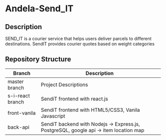 # Andela-Send_IT

## Description
SEND_IT is a courier service that helps users deliver parcels to different destinations. SendIT provides courier quotes based on weight categories


## Repository Structure

Branch                  |     Description
------------------------|---------------------
master branch           | Project Descriptions
s-i-react branch        | SendiT frontend with react.js
front-vanila            | SendiT frontend with HTML5/CSS3, Vanila Javascript    
back-api                | SendiT backend with Nodejs -> Express.js, PostgreSQL, google api -> item location map



